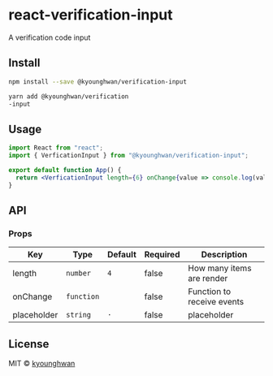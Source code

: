 # react-verification-input

A verification code input

## Install

```bash
npm install --save @kyounghwan/verification-input
```

```bash
yarn add @kyounghwan/verification
-input
```

## Usage

```jsx
import React from "react";
import { VerficationInput } from "@kyounghwan/verification-input";

export default function App() {
  return <VerficationInput length={6} onChange{value => console.log(value)} placeholder="0"/>;
}
```

## API

### Props

| Key         | Type       | Default | Required | Description                |
| ----------- | ---------- | ------- | -------- | -------------------------- |
| length      | `number`   | `4`     | false    | How many items are render  |
| onChange    | `function` |         | false    | Function to receive events |
| placeholder | `string`   | `·`     | false    | placeholder                |

## License

MIT © [kyounghwan](https://github.com/Kyounghwan01)
